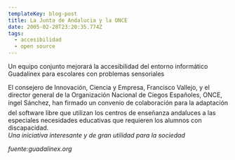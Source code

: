 ```yaml
---
templateKey: blog-post
title: La Junta de Andalucia y la ONCE
date: 2005-02-28T23:20:35.774Z
tags:
  - accesibilidad
  - open source
---
```

Un equipo conjunto mejorará la accesibilidad del entorno informático Guadalinex para escolares con problemas sensoriales

El consejero de Innovaci­ón, Ciencia y Empresa, Francisco Vallejo, y el director general de la Organizaci­ón Nacional de Ciegos Españoles, ONCE, íngel Sánchez, han firmado un convenio de colaboraci­ón para la adaptaci­ón del software libre que utilizan los centros de enseñanza andaluces a las especiales necesidades educativas que requieren los alumnos con discapacidad.\
*Una iniciativa interesante y de gran utilidad para la sociedad*

*fuente:guadalinex.org*